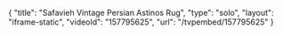 {
    "title": "Safavieh Vintage Persian Astinos Rug",
    "type": "solo",
    "layout": "iframe-static",
    "videoId": "157795625",
    "url": "\/tvpembed\/157795625"
}